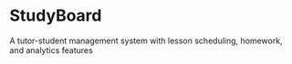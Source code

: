 # StudyBoard
A tutor-student management system with lesson scheduling, homework, and analytics features
